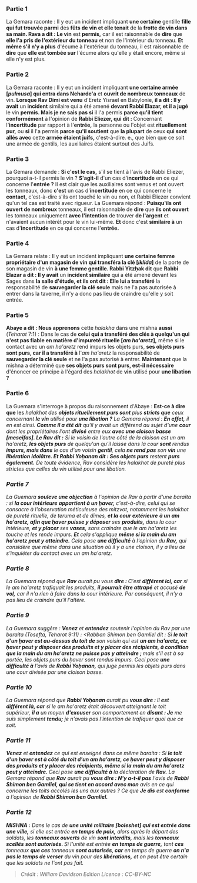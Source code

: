 
### Partie 1
La Gemara raconte : Il y eut un incident impliquant <b>une certaine</b> gentille <b>fille qui fut trouvée parmi</b> des <b>fûts de vin et elle tenait</b> de la <b>frotte de vin dans sa main. Rava a dit : Le vin</b> est <b>permis,</b> car il est raisonnable de <b>dire</b> que <b>elle l'a pris de l'extérieur du tonneau</b> et non de l'intérieur du tonneau. <b>Et même s'il n'y a plus</b> d'écume à l'extérieur du tonneau, il est raisonnable de <b>dire</b> que <b>elle est tombée sur</b> l'écume alors qu'elle y était encore, même si elle n'y est plus.

### Partie 2
La Gemara raconte : Il y eut un incident impliquant <b>une certaine armée [<i>pulmusa</i>] qui entra dans Neharde'a</b> et <b>ouvrit de nombreux tonneaux</b> de vin. <b>Lorsque Rav Dimi est venu</b> d'Eretz Yisrael en Babylonie, <b>il a dit : Il y avait</b> un <b>incident</b> similaire qui a été amené <b>devant Rabbi Elazar, et il a jugé</b> le vin <b>permis. Mais je ne sais pas si</b> il l'a permis <b>parce qu'il tient conformément</b> à l'opinion de <b>Rabbi Eliezer, qui dit : </b> Concernant l'<b>incertitude</b> par rapport à l'<b>entrée,</b> la personne ou l'objet est <b>rituellement pur,</b> ou <b>si</b> il l'a permis <b>parce qu'il soutient</b> que <b>la plupart</b> de ceux <b>qui sont allés avec</b> cette <b>armée étaient juifs,</b> c'est-à-dire. e., que bien que ce soit une armée de gentils, les auxiliaires étaient surtout des Juifs.

### Partie 3
La Gemara demande : <b>Si c'est le cas,</b> s'il se tient à l'avis de Rabbi Eliezer, pourquoi a-t-il permis le vin ? <b>S'agit-il</b> d'un cas d'<b>incertitude</b> en ce qui concerne l'<b>entrée ?</b> Il est clair que les auxiliaires sont venus et ont ouvert les tonneaux, donc <b>c'est</b> un cas d'<b>incertitude</b> en ce qui concerne le <b>contact,</b> c'est-à-dire s'ils ont touché le vin ou non, et Rabbi Eliezer convient qu'un tel cas est traité avec rigueur. La Guemara répond : <b>Puisqu'ils ont ouvert de nombreux</b> tonneaux, il est raisonnable de <b>dire</b> que <b>ils ont ouvert</b> les tonneaux uniquement <b>avec l'intention</b> de trouver <b>de l'argent</b> et n'avaient aucun intérêt pour le vin lui-même. <b>Et</b> donc c'est <b>similaire à</b> un cas d'<b>incertitude</b> en ce qui concerne l'<b>entrée.</b>

### Partie 4
La Gemara relate : Il y eut un incident impliquant <b>une certaine femme propriétaire d'un magasin de vin qui transféra la clé [<i>iklida</i>]</b> de la porte de son magasin de vin <b>à une femme gentille. Rabbi Yitzḥak dit</b> que <b>Rabbi Elazar a dit : Il y avait</b> un <b>incident similaire</b> qui a été amené devant les Sages dans <b>la salle d'étude, et ils ont dit : Elle lui a transféré</b> la responsabilité de <b>sauvegarder la clé seule</b> mais ne l'a pas autorisée à entrer dans la taverne, il n'y a donc pas lieu de craindre qu'elle y soit entrée.

### Partie 5
<b>Abaye a dit : Nous apprenons</b> cette <i>halakha</i> dans une mishna <b>aussi</b> (<i>Teharot</i> 7:1) : Dans le cas de <b>celui qui a transféré des clés à quelqu'un qui n'est pas fiable en matière d'impureté rituelle [<i>am ha'aretz</i>],</b> même si le contact avec un <i>am ha'aretz</i> rend impurs les objets purs, <b>ses objets purs sont purs, car il a transféré à</b> l'<i>am ha'aretz</i> la responsabilité de <b>sauvegarder la clé seule</b> et ne l'a pas autorisé à entrer. <b>Maintenant</b> que la mishna a déterminé que <b>ses objets purs sont purs, est-il nécessaire</b> d'énoncer ce principe à l'égard des <i>halakhot</i> de <b>vin</b> utilisé pour <b>une libation ?</b>

### Partie 6
La Guemara s'interroge à propos du raisonnement d'Abaye : <b>Est-ce à dire que</b> les <i>halakhot</b> des <b>objets rituellement purs sont</b> plus <b>stricts que</b> ceux concernant <b>le vin</b> utilisé pour <b>une libation ?</b> La Gemara répond : <b>En effet,</b> il en est ainsi. <b>Comme il a été dit</b> qu'il y avait un différend au sujet d'une <b>cour</b> dont les propriétaires l'ont <b>divisé</b> entre eux <b>avec une cloison basse [<i>meseifas</i>]. Le Rav dit :</b> Si le voisin de l'autre côté de la cloison est un <i>am ha'aretz</i>, <b>les objets purs</b> de quelqu'un qu'il laisse dans la cour <b>sont</b> rendus <b>impurs, mais dans</b> le cas d'un voisin <b>gentil</b>, cela <b>ne rend pas</b> son <b>vin</b> une <b>libération idolâtre. Et Rabbi Yoḥanan dit : Ses objets purs</b> restent <b>purs également.</b> De toute évidence, Rav considère les <i>halakhot</i> de pureté plus strictes que celles du vin utilisé pour une libation.

### Partie 7
La Guemara <b>souleve une objection</b> à l'opinion de Rav à partir d'une <i>baraïta</i> : si <b>la cour intérieure</b> <b>appartient à un <i>ḥaver</i>,</b> c'est-à-dire, celui qui se consacre à l'observation méticuleuse des mitzvot, notamment les <i>halakhot</i> de pureté rituelle, de <i>teruma</i> et de dîmes, <b>et la cour extérieure</b> <b>à un <i>am ha'aretz</i>, afin que <i>ḥaver</i> puisse y déposer</b> ses <b>produits,</b> dans la cour intérieure, <b>et y placer</b> ses <b>vases,</b> sans craindre que le <i>am ha'aretz</i> les touche et les rende impurs. <b>Et</b> cela s'applique <b>même si la main du <i>am ha'aretz</i> peut y atteindre.</b> Cela pose <b>une difficulté</b> à l'opinion du <b>Rav,</b> qui considère que même dans une situation où il y a une cloison, il y a lieu de s'inquiéter du contact avec un <i>am ha'aretz</i>.

### Partie 8
La Guemara répond que <b>Rav</b> aurait pu vous <b>dire : </b> C'est <b>différent ici, car</b> si le <i>am ha'aretz</i> trafiquait les produits, <b>il pourrait être attrapé</b> et accusé <b>de vol,</b> car il n'a rien à faire dans la cour intérieure. Par conséquent, il n'y a pas lieu de craindre qu'il l'altère.

### Partie 9
La Guemara suggère : <b>Venez</b> et <b>entendez</b> soutenir l'opinion du Rav par une <i>baraita</i> (<i>Tosefta</i>, <i>Teharot</i> 9:11) : <Rabban Shimon ben Gamliel dit : </b> Si <b>le toit d'un <i>ḥaver</i> est au-dessus du toit de</b> son voisin qui est <b>un <i>am ha'aretz</i>, ce <i>ḥaver</i> peut y disposer des produits et y placer des récipients, à condition que la main du <i>am ha'aretz</i> ne puisse pas y atteindre ; </b> mais s'il est à sa portée, les objets purs du <i>ḥaver</i> sont rendus impurs. Ceci pose <b>une difficulté à</b> l'avis de <b>Rabbi Yoḥanan,</b> qui juge permis les objets purs dans une cour divisée par une cloison basse.

### Partie 10
La Guemara répond que <b>Rabbi Yoḥanan</b> aurait pu <b>vous dire : </b> Il <b>est différent là, car</b> si le <i>am ha'aretz</i> était découvert atteignant le toit supérieur, <b>il a</b> un moyen <b>d'excuser</b> son comportement en <b>disant : Je</b> me suis simplement <b>tendu;</b> je n'avais pas l'intention de trafiquer quoi que ce soit.

### Partie 11
<b>Venez</b> et <b>entendez</b> ce qui est enseigné dans ce même <i>baraita</i> : Si <b>le toit d'un <i>ḥaver</i> est à côté du toit d'un <i>am ha'aretz</i>, ce <i>ḥaver</i> peut y disposer des produits et y placer des récipients, même si la main du <i>am ha'aretz</i> peut y atteindre. </b> Ceci pose <b>une difficulté à</b> la déclaration de <b>Rav.</b> La Gemara répond que <b>Rav</b> aurait pu <b>vous dire : N'y a-t-il pas</b> l'avis de <b>Rabbi Shimon ben Gamliel, qui se tient en accord avec mon</b> avis en ce qui concerne les toits accolés les uns aux autres ? Ce que <b>Je dis</b> est <b>conforme</b> à l'opinion de <b>Rabbi Shimon ben Gamliel.</b>

### Partie 12
<strong>MISHNA :</strong> Dans le cas de <b>une unité militaire [<i>boleshet</i>] qui est entrée dans une ville,</b> si elle est entrée <b>en temps de paix,</b> alors après le départ des soldats, les <b>tonneaux ouverts</b> de vin <b>sont interdits,</b> mais les <b>tonneaux scellés</b> <b>sont autorisés. </b> Si l'unité est entrée <b>en temps de guerre,</b> tant <b>ces</b> tonneaux <b>que ces</b> tonneaux <b>sont autorisés, car</b> en temps de guerre <b>on n'a pas le temps de verser</b> du vin pour des <b>libérations,</b> et on peut être certain que les soldats ne l'ont pas fait.

>Crédit : William Davidson Edition
>Licence : CC-BY-NC